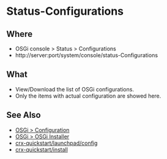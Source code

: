 # Status-Configurations

## Where

- OSGi console > Status > Configurations
- http://server:port/system/console/status-Configurations

## What

- View/Download the list of OSGi configurations.
- Only the items with actual configuration are showed here.

## See Also

- [OSGi > Configuration](configMgr.md)
- [OSGi > OSGi Installer](osgi-installer.md)
- [crx-quickstart/launchpad/config](/crx-quickstart/launchpad/config.md)
- [crx-quickstart/install](/crx-quickstart/install.md)

